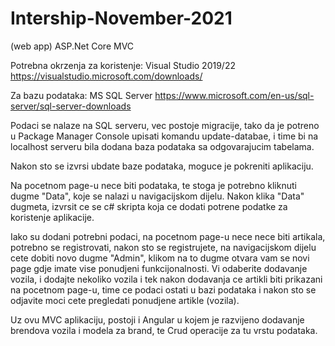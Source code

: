 # Intership-November-2021
(web app) ASP.Net Core MVC

Potrebna okrzenja za koristenje:
Visual Studio 2019/22 https://visualstudio.microsoft.com/downloads/

Za bazu podataka:
MS SQL Server https://www.microsoft.com/en-us/sql-server/sql-server-downloads

Podaci se nalaze na SQL serveru, vec postoje migracije, tako da je potreno u 
Package Manager Console upisati komandu update-databae, i time bi na localhost serveru
bila dodana baza podataka sa odgovarajucim tabelama.

Nakon sto se izvrsi ubdate baze podataka, moguce je pokreniti aplikaciju.

Na pocetnom page-u nece biti podataka, te stoga je potrebno kliknuti dugme "Data", koje
se nalazi u navigacijskom dijelu. Nakon klika "Data" dugmeta, izvrsit ce se c# skripta koja ce
dodati potrene podatke za koristenje aplikacije.

Iako su dodani potrebni podaci, na pocetnom page-u nece nece biti artikala, potrebno se registrovati,
nakon sto se registrujete, na navigacijskom dijelu cete dobiti novo dugme "Admin", klikom na to dugme 
otvara vam se novi page gdje imate vise ponudjeni funkcijonalnosti. Vi odaberite dodavanje vozila,
i dodajte nekoliko vozila i tek nakon dodavanja ce artikli biti prikazani na pocetnom page-u, time ce
podaci ostati u bazi podataka i nakon sto se odjavite moci cete pregledati ponudjene artikle (vozila).

Uz ovu MVC aplikaciju, postoji i Angular u kojem je razvijeno dodavanje brendova  vozila i modela za brand, 
te Crud operacije za tu vrstu podataka.


